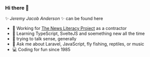 ### Hi there 👋

✨ _Jeremy Jacob Anderson_ ✨ can be found here
- 🏡 Working for [The News Literacy Project](https://newslit.org) as a contractor
- 🌱 Learning TypeScript, SvelteJS and soemething new all the time
- 🤔 trying to talk sense, generally
- 💬 Ask me about Laravel, JavaScript, fly fishing, reptiles, or music
- 💻 Coding for fun since 1985
